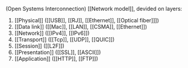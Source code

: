 (Open Systems Interconnection)
[[Network model]], devided on layers:
1) [[Physical]] ([[USB]], [[RJ]], [[Ethernet]], [[Optical fiber]]])
2) [[Data link]] ([[Mac]], [[LAN]], [[CSMA]], [[Ethernet]])
3) [[Network]] ([[IPv4]], [[IPv6]])
4) [[Transport]] ([[Tcp]], [[UDP]], [[QUIC]])
5) [[Session]] ([[L2F]])
6) [[Presentation]] ([[SSL]], [[ASCII]])
7) [[Application]] ([[HTTP]], [[FTP]])
